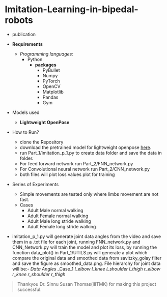 # Imitation-Learning-in-bipedal-robots

- publication
  
- **Requirements**
   - _Programming languages:_
      - Python
         - **packages**
             - PyBullet
             - Numpy
             - PyTorch
             - OpenCV
             - Matplotlib
             - Pandas
             - Gym


- Models used
   - **Lightweight OpenPose**

- How to Run?
   - clone the Repository
   - download the pretrained model for lightweight openpose [here](https://download.01.org/opencv/openvino_training_extensions/models/human_pose_estimation/checkpoint_iter_370000.pth).
   - run Part_1/imitation_p_1.py to create data folder and save the data in folder.
   - For feed forward network run Part_2/FNN_network.py
   - For Convolutional neural network run Part_2/CNN_network.py
   - both files will plot loss values plot for training

- Series of Experiments
  - Simple movements are tested only where limbs movement are not fast.
  - Cases
      - Adult Male normal walking
      - Adult Female normal walking
      - Adult Male long stride walking
      - Adult Female long stride walking

- imitation_p_1.py will generate joint data angles from the video and save them in a .txt file for each joint, running FNN_network.py and CNN_Network.py will train the model and plot its loss, by running the function data_plot() in Part_1/UTILS.py will generate a plot which compare the original data and smoothed data from savitzky_golay filter and save the figure as smoothed_data.png. File hierarchy for joint data will be:-
   _Data_
      _Angles_
          _Case_1
              _l_elbow_
              _l_knee_
              _l_shoulder_
              _l_thigh_
              _r_elbow_
              _r_knee_
              _r_shoulder_
              _r_thigh_
                    
> Thankyou Dr. Sinnu Susan Thomas(IIITMK) for making this project successful.
